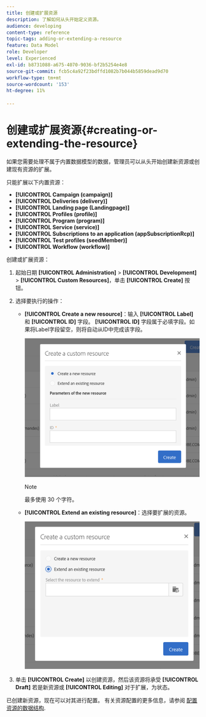 ```yaml
---
title: 创建或扩展资源
description: 了解如何从头开始定义资源。
audience: developing
content-type: reference
topic-tags: adding-or-extending-a-resource
feature: Data Model
role: Developer
level: Experienced
exl-id: b8731088-a675-4070-9036-bf2b5254e4e8
source-git-commit: fcb5c4a92f23bdffd1082b7b044b5859dead9d70
workflow-type: tm+mt
source-wordcount: '153'
ht-degree: 11%

---
```


# 创建或扩展资源{#creating-or-extending-the-resource}

如果您需要处理不属于内置数据模型的数据，管理员可以从头开始创建新资源或创建现有资源的扩展。

只能扩展以下内置资源：

* **[!UICONTROL Campaign (campaign)]**
* **[!UICONTROL Deliveries (delivery)]**
* **[!UICONTROL Landing page (Landingpage)]**
* **[!UICONTROL Profiles (profile)]**
* **[!UICONTROL Program (program)]**
* **[!UICONTROL Service (service)]**
* **[!UICONTROL Subscriptions to an application (appSubscriptionRcp)]**
* **[!UICONTROL Test profiles (seedMember)]**
* **[!UICONTROL Workflow (workflow)]**

创建或扩展资源：

1. 起始日期 **[!UICONTROL Administration]** > **[!UICONTROL Development]** > **[!UICONTROL Custom Resources]**，单击 **[!UICONTROL Create]** 按钮。
1. 选择要执行的操作：

   * **[!UICONTROL Create a new resource]**：输入 **[!UICONTROL Label]** 和 **[!UICONTROL ID]** 字段。 **[!UICONTROL ID]** 字段属于必填字段。如果将Label字段留空，则将自动从ID中完成该字段。

      ![](assets/schema_extension_2.png)

      >[!NOTE]
      >
      >最多使用 30 个字符。

   * **[!UICONTROL Extend an existing resource]**：选择要扩展的资源。

      ![](assets/schema_extension_10.png)

1. 单击 **[!UICONTROL Create]** 以创建资源，然后该资源将承受 **[!UICONTROL Draft]** 若是新资源或 **[!UICONTROL Editing]** 对于扩展，为状态。

已创建新资源，现在可以对其进行配置。 有关资源配置的更多信息，请参阅 [配置资源的数据结构](../../developing/using/configuring-the-resource-s-data-structure.md).
